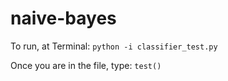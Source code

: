 # naive-bayes

To run, at Terminal:
`python -i classifier_test.py`

Once you are in the file, type:
`test()`
